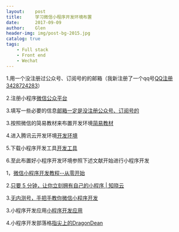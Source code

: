 ```yaml
---
layout:    post                    
title:     学习微信小程序开发环境布置
date:      2017-09-09             
author:    Glen                     
header-img: img/post-bg-2015.jpg  
catalog: true                      
tags:                              
    - Full stack
    - Front end
    - Wechat 
---
```

 

1.用一个没注册过公众号、订阅号的的邮箱（我新注册了一个qq号[QQ注册3428724283](https://ssl.zc.qq.com/v3/index-chs.html?type=0)）

2.注册小程序[微信公众平台](https://mp.weixin.qq.com/cgi-bin/registermidpage?action=index&lang=zh_CN)

3.填写一些必要的信息[邮箱一定是没注册公众号、订阅号的](https://mp.weixin.qq.com/wxopen/waregister?action=step1)

3.按照微信的简易教材来布置开发环境[简易教材](https://mp.weixin.qq.com/debug/wxadoc/dev/)

4.进入腾讯云开发环境[开发环境](https://console.qcloud.com/lav2/dev)

5.下载小程序开发工具[开发工具](https://mp.weixin.qq.com/debug/wxadoc/dev/devtools/download.html)

6.至此布置好小程序开发环境参照下述文献开始进行小程序开发

1，[微信小程序开发教程--从零开始](http://www.jianshu.com/p/aaef5ceb3936)

2.[只要 5 分钟，让你立刻拥有自己的小程序 | 知晓云](http://www.ifanr.com/minapp/893319)

3.[无内测号，手把手教你微信小程序开发](http://codingpy.com/article/wechat-app-demo-with-qcloud/)

3.小程序开发应用[小程序开发应用](https://github.com/gavinkwoe/weapp-ide-crack)

4.小程序开发部落格[指尖上的DragonDean](http://www.cnblogs.com/dragondean/)

